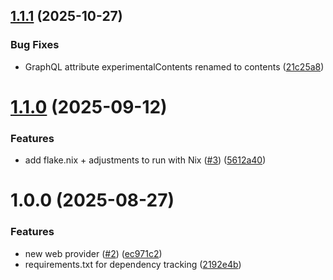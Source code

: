 ## [1.1.1](https://github.com/felixandersen/kivra-sync/compare/v1.1.0...v1.1.1) (2025-10-27)


### Bug Fixes

* GraphQL attribute experimentalContents renamed to contents ([21c25a8](https://github.com/felixandersen/kivra-sync/commit/21c25a85715f659d164b9bca0286dcb9ead5ed1c))

# [1.1.0](https://github.com/felixandersen/kivra-sync/compare/v1.0.0...v1.1.0) (2025-09-12)


### Features

* add flake.nix + adjustments to run with Nix ([#3](https://github.com/felixandersen/kivra-sync/issues/3)) ([5612a40](https://github.com/felixandersen/kivra-sync/commit/5612a404ab2f840ee427c96c2e6b914bf70a2c44))

# 1.0.0 (2025-08-27)


### Features

* new web provider ([#2](https://github.com/felixandersen/kivra-sync/issues/2)) ([ec971c2](https://github.com/felixandersen/kivra-sync/commit/ec971c2b897ed6dcf4ae09f44521aded54f60773))
* requirements.txt for dependency tracking ([2192e4b](https://github.com/felixandersen/kivra-sync/commit/2192e4b32616ee4959470f8147816288e57ae724))
